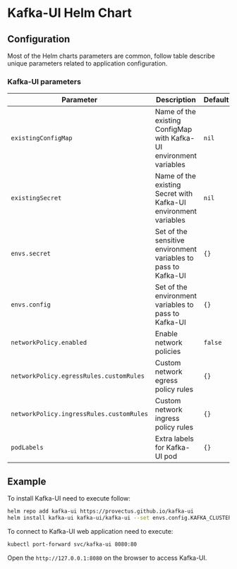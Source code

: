 # Kafka-UI Helm Chart

## Configuration

Most of the Helm charts parameters are common, follow table describe unique parameters related to application configuration.

### Kafka-UI parameters

| Parameter| Description| Default|
|---|---|---|
| `existingConfigMap`| Name of the existing ConfigMap with Kafka-UI environment variables | `nil`|
| `existingSecret`| Name of the existing Secret with Kafka-UI environment variables| `nil`|
| `envs.secret`| Set of the sensitive environment variables to pass to Kafka-UI | `{}`|
| `envs.config`| Set of the environment variables to pass to Kafka-UI | `{}`|
| `networkPolicy.enabled` | Enable network policies | `false`|
| `networkPolicy.egressRules.customRules` | Custom network egress policy rules | `{}`|
| `networkPolicy.ingressRules.customRules` | Custom network ingress policy rules | `{}`|
| `podLabels` | Extra labels for Kafka-UI pod | `{}`|

## Example

To install Kafka-UI need to execute follow:
``` bash
helm repo add kafka-ui https://provectus.github.io/kafka-ui
helm install kafka-ui kafka-ui/kafka-ui --set envs.config.KAFKA_CLUSTERS_0_NAME=local --set envs.config.KAFKA_CLUSTERS_0_BOOTSTRAPSERVERS=kafka:9092
```
To connect to Kafka-UI web application need to execute:
``` bash
kubectl port-forward svc/kafka-ui 8080:80
```
Open the `http://127.0.0.1:8080` on the browser to access Kafka-UI.
